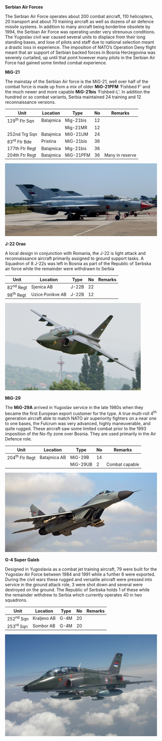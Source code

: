 **Serbian Air Forces**

The Serbian Air Force operates about 200 combat aircraft, 110
helicopters, 20 transport and about 70 training aircraft as well as
dozens of air defence missile systems. In addition to many aircraft
being borderline obsolete by 1994, the Serbian Air Force was operating
under very strenuous conditions. The Yugoslav civil war caused several
units to displace from their long standing bases, and lose of pilots and
staff due to national selection meant a drastic loss in experience. The
imposition of NATO’s Operation Deny flight meant that air support of
Serbian backed forces in Bosnia Herzegovina was severely curtailed, up
until that point however many pilots in the Serbian Air Force had gained
some limited combat experience.

**MiG-21**

The mainstay of the Serbian Air force is the MiG-21, well over half of
the combat force is made up from a mix of older **MiG-21PFM** ‘Fishbed
F’ and the much newer and more capable **MiG-21bis** ‘Fishbed-L’. In
addition the hundred or so combat variants, Serbia maintained 24
training and 12 reconnaissance
versions.

| **Unit**                 | **Location** | **Type**  | **No** | **Remarks**     |
| ------------------------ | ------------ | --------- | ------ | --------------- |
| 129<sup>th</sup> Ftr Sqn | Batajmica    | Mig-21bis | 12     |                 |
|                          |              | Mig-21MR  | 12     |                 |
| 252nd Trg Sqn            | Batajmica    | MiG-21UM  | 24     |                 |
| 83<sup>rd</sup> Ftr Bde  | Pristina     | MiG-21bis | 36     |                 |
| 177th Ftr Regt           | Batajmica    | Mig-21bis | 36     |                 |
| 204th Ftr Regt           | Batajmica    | MiG-21PFM | 36     | Many in reserve |

![](/assets/images/warsaw/rs/air/image1.jpg)

**J-22 Orao**

A local design in conjunction with Romania, the J-22 is light attack and
reconnaissance aircraft primarily assigned to ground support tasks. A
Squadron of 8 J-22s was left in Bosnia as part of the Republic of
Serbska air force while the remainder were withdrawn to
Serbia

| **Unit**             | **Location**     | **Type** | **No** | **Remarks** |
| -------------------- | ---------------- | -------- | ------ | ----------- |
| 82<sup>nd</sup> Regt | Sjenica AB       | J-22B    | 22     |             |
| 98<sup>th</sup> Regt | Uzice Ponikve AB | J-22B    | 12     |             |

![](/assets/images/warsaw/rs/air/image2.jpg)

**MiG-29**

The **MiG-29A** arrived in Yugoslav service in the late 1980s when they
became the first European export customer for the type. A true
multi-roll 4<sup>th</sup> generation aircraft able to match NATO air
superiority fighters on a near one to one bases, the Fulcrum was very
advanced, highly maneuverable, and quite rugged. These aircraft saw some
limited combat prior to the 1993 imposition of the No-fly zone over
Bosnia. They are used primarily in the Air Defence
role.

| **Unit**                  | **Location** | **Type** | **No** | **Remarks**    |
| ------------------------- | ------------ | -------- | ------ | -------------- |
| 204<sup>th</sup> Ftr Regt | Batajmica AB | MiG-29B  | 14     |                |
|                           |              | MiG-29UB | 2      | Combat capable |

![](/assets/images/warsaw/rs/air/image3.jpeg)

**G-4 Super Galeb**

Designed in Yugoslavia as a combat jet training aircraft, 79 were built
for the Yugoslav Air Force between 1984 and 1991 while a further 6 were
exported. During the civil wars these rugged and versatile aircraft were
pressed into service in the ground attack role, 3 were shot down and
several were destroyed on the ground. The Republic of Serbska holds 1 of
these while the remainder withdrew to Serbia which currently operates 40
in two
squadrons.

| **Unit**             | **Location** | **Type** | **No** | **Remarks** |
| -------------------- | ------------ | -------- | ------ | ----------- |
| 252<sup>nd</sup> Sqn | Kraljevo AB  | G-4M     | 20     |             |
| 253<sup>rd</sup> Sqn | Sombor AB    | G-4M     | 20     |             |

![](/assets/images/warsaw/rs/air/image4.jpg)
